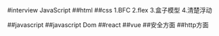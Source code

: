 #interview JavaScript
##html
##css
1.BFC
2.flex
3.盒子模型
4.清楚浮动

##javascript
##javascript Dom
##react
##vue
##安全方面
##http方面
